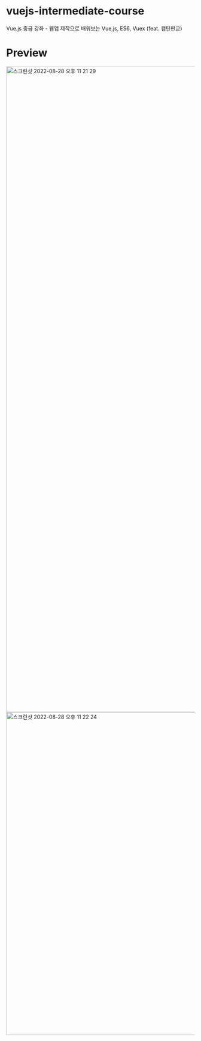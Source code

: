 # vuejs-intermediate-course
Vue.js 중급 강좌 - 웹앱 제작으로 배워보는 Vue.js, ES6, Vuex (feat. 캡틴판교)

# Preview
<img width="1724" alt="스크린샷 2022-08-28 오후 11 21 29" src="https://user-images.githubusercontent.com/56839474/187078727-f8142fa9-263a-4ba3-a2b0-920b1b8f372d.png">

<img width="862" alt="스크린샷 2022-08-28 오후 11 22 24" src="https://user-images.githubusercontent.com/56839474/187078779-d87a86a1-8fe6-44ed-aecb-837b8185f9e1.png">
